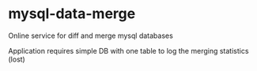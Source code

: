 # mysql-data-merge
Online service for diff and merge mysql databases

Application requires simple DB with one table to log the merging statistics (lost)
